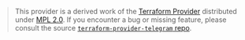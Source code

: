> This provider is a derived work of the [Terraform Provider](https://github.com/yi-jiayu/terraform-provider-telegram)
> distributed under [MPL 2.0](https://www.mozilla.org/en-US/MPL/2.0/). If you encounter a bug or missing feature,
> please consult the source [`terraform-provider-telegram` repo](https://github.com/yi-jiayu/terraform-provider-telegram/issues).
